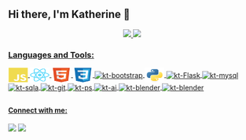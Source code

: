 

## Hi there, I'm Katherine 👋


<div align="center">
  <a href="https://github.com/ktkrau">
  <img height="180em" src="https://github-readme-stats.vercel.app/api?username=ktkrau&show_icons=true&theme=dracula&include_all_commits=true&count_private=true"/>
  <img height="180em" src="https://github-readme-stats.vercel.app/api/top-langs/?username=ktkrau&layout=compact&langs_count=7&theme=dracula"/>
</div>
  <h3>Languages and Tools:</h3>
  <img align="center" alt="kt-Js" height="30" width="40" src="https://raw.githubusercontent.com/devicons/devicon/master/icons/javascript/javascript-plain.svg">
  <img align="center" alt="kt-React" height="30" width="40" src="https://raw.githubusercontent.com/devicons/devicon/master/icons/react/react-original.svg">
  <img align="center" alt="kt-HTML" height="30" width="40" src="https://raw.githubusercontent.com/devicons/devicon/master/icons/html5/html5-original.svg">
  <img align="center" alt="kt-CSS" height="30" width="40" src="https://raw.githubusercontent.com/devicons/devicon/master/icons/css3/css3-original.svg">
  <img align="center" alt="kt-bootstrap" height="35" width="40" src="https://cdn.jsdelivr.net/gh/devicons/devicon/icons/bootstrap/bootstrap-original.svg" />
  <img align="center" alt="kt-Python" height="30" width="40" src="https://raw.githubusercontent.com/devicons/devicon/master/icons/python/python-original.svg">
  <img align="center" alt="kt-Flask" height="30" width="40" src="https://cdn.jsdelivr.net/gh/devicons/devicon/icons/flask/flask-original.svg" />
  <img align="center" alt="kt-mysql" height="30" width="40" src="https://cdn.jsdelivr.net/gh/devicons/devicon/icons/mysql/mysql-original.svg" />
  <img align="center" alt="kt-sqla" height="70" src="https://cdn.jsdelivr.net/gh/devicons/devicon/icons/sqlalchemy/sqlalchemy-original.svg" />
  <img align="center" alt="kt-git" height="30" width="40" src="https://cdn.jsdelivr.net/gh/devicons/devicon/icons/git/git-original.svg" />
  <img align="center" alt="kt-ps" height="30" width="40" src="https://cdn.jsdelivr.net/gh/devicons/devicon/icons/photoshop/photoshop-plain.svg" />
  <img align="center" alt="kt-ai" height="30" width="40" src="https://cdn.jsdelivr.net/gh/devicons/devicon/icons/illustrator/illustrator-plain.svg" />
  <img align="center" alt="kt-blender" height="30" width="40" src="https://cdn.jsdelivr.net/gh/devicons/devicon/icons/blender/blender-original.svg" />
  <img align="center" alt="kt-blender" height="30" width="40"src="https://cdn.jsdelivr.net/gh/devicons/devicon/icons/figma/figma-original.svg" />
 
 ##
 
 
 <div>
 <h4>Connect with me:</h4>
   <p>
 <a href="https://www.linkedin.com/in/katherine-kraushaar" target="_blank"><img  height="20" src="https://img.shields.io/badge/-LinkedIn-%230077B5?style=for-the-   badge&logo=linkedin&logoColor=white" target="_blank"></a> 
  <a href = "mailto:ktkrau@gmail.com"><img  height="20" src="https://img.shields.io/badge/Gmail-D14836?style=for-the-badge&logo=gmail&logoColor=white" target="_blank"></a></p>
</div>
